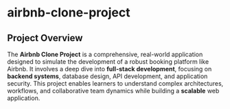 # airbnb-clone-project
## Project Overview
The **Airbnb Clone Project** is a comprehensive, real-world application designed to simulate the development of a robust booking platform like Airbnb. It involves a deep dive into **full-stack development**, focusing on **backend systems**, database design, API development, and application security. This project enables learners to understand complex architectures, workflows, and collaborative team dynamics while building a **scalable** web application.